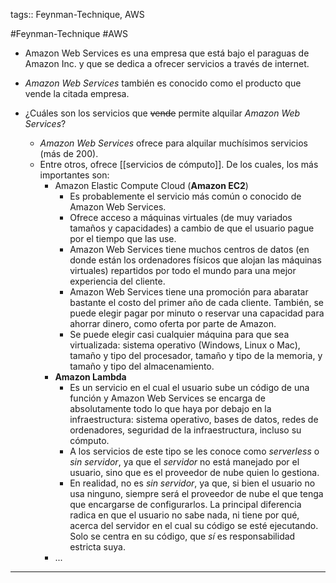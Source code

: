 tags:: Feynman-Technique, AWS

#Feynman-Technique #AWS 

- Amazon Web Services es una empresa que está bajo el paraguas de Amazon Inc. y que se dedica a ofrecer servicios a través de internet.

- *Amazon Web Services* también es conocido como el producto que vende la citada empresa.

- ¿Cuáles son los servicios que ~~vende~~ permite alquilar *Amazon Web Services*?
	- *Amazon Web Services* ofrece para alquilar muchísimos servicios (más de 200).
	- Entre otros, ofrece [[servicios de cómputo]]. De los cuales, los más importantes son:
		- Amazon Elastic Compute Cloud (**Amazon EC2**)
			- Es probablemente el servicio más común o conocido de Amazon Web Services.
			- Ofrece acceso a máquinas virtuales (de muy variados tamaños y capacidades) a cambio de que el usuario pague por el tiempo que las use.
			- Amazon Web Services tiene muchos centros de datos (en donde están los ordenadores físicos que alojan las máquinas virtuales) repartidos por todo el mundo para una mejor experiencia del cliente.
			- Amazon Web Services tiene una promoción para abaratar bastante el costo del primer año de cada cliente. También, se puede elegir pagar por minuto o reservar una capacidad para ahorrar dinero, como oferta por parte de Amazon.
			- Se puede elegir casi cualquier máquina para que sea virtualizada: sistema operativo (Windows, Linux o Mac), tamaño y tipo del procesador, tamaño y tipo de la memoria, y tamaño y tipo del almacenamiento.
		- **Amazon Lambda**
			- Es un servicio en el cual el usuario sube un código de una función y Amazon Web Services se encarga de absolutamente todo lo que haya por debajo en la infraestructura: sistema operativo, bases de datos, redes de ordenadores, seguridad de la infraestructura, incluso su cómputo.
			- A los servicios de este tipo se les conoce como *serverless* o *sin servidor*, ya que el *servidor* no está manejado por el usuario, sino que es el proveedor de nube quien lo gestiona. 
			- En realidad, no es *sin servidor*, ya que, si bien el usuario no usa ninguno, siempre será el proveedor de nube el que tenga que encargarse de configurarlos. La principal diferencia radica en que el usuario no sabe nada, ni tiene por qué, acerca del servidor en el cual su código se esté ejecutando. Solo se centra en su código, que *sí* es responsabilidad estricta suya.
		- ...

---
